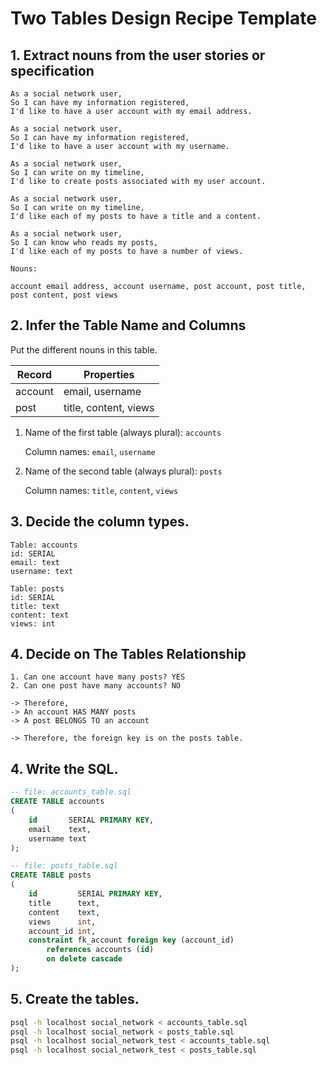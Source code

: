 # Two Tables Design Recipe Template

## 1. Extract nouns from the user stories or specification

```
As a social network user,
So I can have my information registered,
I'd like to have a user account with my email address.

As a social network user,
So I can have my information registered,
I'd like to have a user account with my username.

As a social network user,
So I can write on my timeline,
I'd like to create posts associated with my user account.

As a social network user,
So I can write on my timeline,
I'd like each of my posts to have a title and a content.

As a social network user,
So I can know who reads my posts,
I'd like each of my posts to have a number of views.
```

```
Nouns:

account email address, account username, post account, post title, post content, post views
```

## 2. Infer the Table Name and Columns

Put the different nouns in this table.

| Record  | Properties            |
|---------|-----------------------|
| account | email, username       |
| post    | title, content, views |

1. Name of the first table (always plural): `accounts`

   Column names: `email`, `username`

2. Name of the second table (always plural): `posts`

   Column names: `title`, `content`, `views`

## 3. Decide the column types.

```
Table: accounts
id: SERIAL
email: text
username: text

Table: posts
id: SERIAL
title: text
content: text
views: int
```

## 4. Decide on The Tables Relationship

```
1. Can one account have many posts? YES
2. Can one post have many accounts? NO

-> Therefore,
-> An account HAS MANY posts
-> A post BELONGS TO an account

-> Therefore, the foreign key is on the posts table.
```

## 4. Write the SQL.

```sql
-- file: accounts_table.sql
CREATE TABLE accounts
(
    id       SERIAL PRIMARY KEY,
    email    text,
    username text
);

-- file: posts_table.sql
CREATE TABLE posts
(
    id         SERIAL PRIMARY KEY,
    title      text,
    content    text,
    views      int,
    account_id int,
    constraint fk_account foreign key (account_id)
        references accounts (id)
        on delete cascade
);

```

## 5. Create the tables.

```bash
psql -h localhost social_network < accounts_table.sql
psql -h localhost social_network < posts_table.sql
psql -h localhost social_network_test < accounts_table.sql
psql -h localhost social_network_test < posts_table.sql
```